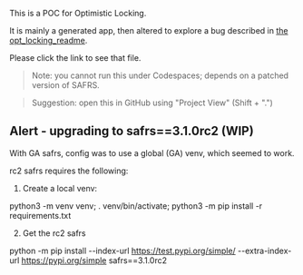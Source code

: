 This is a POC for Optimistic Locking.

It is mainly a generated app, then altered to explore a bug described in [the opt_locking_readme](./api/system/opt_locking/readme.md).

Please click the link to see that file.

> Note: you cannot run this under Codespaces; depends on a patched version of SAFRS.

> Suggestion: open this in GitHub using "Project View" (Shift + ".")

## Alert - upgrading to safrs==3.1.0rc2 (WIP)

With GA safrs, config was to use a global (GA) venv, which seemed to work.

rc2 safrs requires the following:

1. Create a local venv:

python3 -m venv venv; . venv/bin/activate; python3 -m pip install -r requirements.txt

2. Get the rc2 safrs

python -m pip install --index-url https://test.pypi.org/simple/ --extra-index-url https://pypi.org/simple  safrs==3.1.0rc2